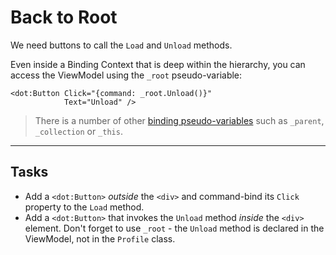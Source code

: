 ﻿---
Title: Back to Root
Moniker: back-to-root
CodeTask:
    Path: 40_back_to_root.dothtml.csx
    Default: ProfileDetail_20.dothtml
    Correct: ProfileDetail_30.dothtml
---

# Back to Root

We need buttons to call the `Load` and `Unload` methods.

Even inside a Binding Context that is deep within the hierarchy, you can access the ViewModel using the `_root` pseudo-variable:

```dothtml
<dot:Button Click="{command: _root.Unload()}"
            Text="Unload" />
```

> There is a number of other [binding pseudo-variables](https://www.dotvvm.com/docs/tutorials/basics-binding-context/latest) such as `_parent`, `_collection` or `_this`.

---

## Tasks

- Add a `<dot:Button>` _outside_ the `<div>` and command-bind its `Click` property to the `Load` method.
- Add a `<dot:Button>` that invokes the `Unload` method _inside_ the `<div>` element. Don't forget to use `_root` - the `Unload` method is declared in the ViewModel, not in the `Profile` class.
